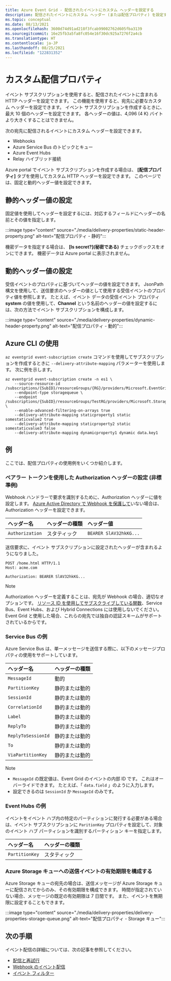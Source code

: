 ```yaml
---
title: Azure Event Grid - 配信されたイベントにカスタム ヘッダーを設定する
description: 配信されたイベントにカスタム ヘッダー (または配信プロパティ) を設定する方法について説明します。
ms.topic: conceptual
ms.date: 08/13/2021
ms.openlocfilehash: 3600d74d91ad218f3fcab99002762d605fba3139
ms.sourcegitcommit: 16e25fb3a5fa8fc054e16f30dc925a7276f2a4cb
ms.translationtype: HT
ms.contentlocale: ja-JP
ms.lasthandoff: 08/25/2021
ms.locfileid: "122831352"
---
```

# <a name="custom-delivery-properties"></a>カスタム配信プロパティ
イベント サブスクリプションを使用すると、配信されたイベントに含まれる HTTP ヘッダーを設定できます。 この機能を使用すると、宛先に必要なカスタム ヘッダーを設定できます。 イベント サブスクリプションを作成するときに、最大 10 個のヘッダーを設定できます。 各ヘッダーの値は、4,096 (4 K) バイトより大きくすることはできません。

次の宛先に配信されるイベントにカスタム ヘッダーを設定できます。

- Webhooks
- Azure Service Bus のトピックとキュー
- Azure Event Hubs
- Relay ハイブリッド接続

Azure portal でイベント サブスクリプションを作成する場合は、 **[配信プロパティ]** タブを使用してカスタム HTTP ヘッダーを設定できます。 このページでは、固定と動的ヘッダー値を設定できます。

## <a name="setting-static-header-values"></a>静的ヘッダー値の設定
固定値を使用してヘッダーを設定するには、対応するフィールドにヘッダーの名前とその値を指定します。

:::image type="content" source="./media/delivery-properties/static-header-property.png" alt-text="配信プロパティ - 静的":::

機密データを指定する場合は、 **[Is secret?]\(秘密である\)** チェックボックスをオンにできます。 機密データは Azure portal に表示されません。 

## <a name="setting-dynamic-header-values"></a>動的ヘッダー値の設定
受信イベントのプロパティに基づいてヘッダーの値を設定できます。 JsonPath 構文を使用して、送信要求のヘッダーの値として使用する受信イベントのプロパティ値を参照します。 たとえば、イベント データの受信イベント プロパティ **system** の値を使用して、**Channel** という名前のヘッダーの値を設定するには、次の方法でイベント サブスクリプションを構成します。

:::image type="content" source="./media/delivery-properties/dynamic-header-property.png" alt-text="配信プロパティ - 動的":::

## <a name="use-azure-cli"></a>Azure CLI の使用
`az eventgrid event-subscription create` コマンドを使用してサブスクリプションを作成するときに `--delivery-attribute-mapping` パラメーターを使用します。 次に例を示します。

```azurecli
az eventgrid event-subscription create -n es1 \
    --source-resource-id /subscriptions/{SubID}/resourceGroups/{RG}/providers/Microsoft.EventGrid/topics/topic1
    --endpoint-type storagequeue \
    --endpoint /subscriptions/{SubID}/resourceGroups/TestRG/providers/Microsoft.Storage/storageAccounts/sa1/queueservices/default/queues/q1 \
    --enable-advanced-filtering-on-arrays true
    --delivery-attribute-mapping staticproperty1 static somestaticvalue2 true 
    --delivery-attribute-mapping staticproperty2 static somestaticvalue3 false 
    --delivery-attribute-mapping dynamicproperty1 dynamic data.key1
```

## <a name="examples"></a>例
ここでは、配信プロパティの使用例をいくつか紹介します。

### <a name="setting-the-authorization-header-with-a-bearer-token-non-normative-example"></a>ベアラー トークンを使用した Authorization ヘッダーの設定 (非標準例)

Webhook ハンドラーで要求を識別するために、Authorization ヘッダーに値を設定します。 [Azure Active Directory で Webhook を保護して](secure-webhook-delivery.md)いない場合は、Authorization ヘッダーを設定できます。

| ヘッダー名   | ヘッダーの種類 | ヘッダー値 |
| :--           | :--         | :--            |
|`Authorization` | スタティック | `BEARER SlAV32hkKG...`|

送信要求に、イベント サブスクリプションに設定されたヘッダーが含まれるようになりました。

```console
POST /home.html HTTP/1.1
Host: acme.com

Authorization: BEARER SlAV32hkKG...
```

> [!NOTE]
> Authorization ヘッダーを定義することは、宛先が Webhook の場合、適切なオプションです。 [リソース ID を使用してサブスクライブしている関数](/rest/api/eventgrid/version2020-06-01/eventsubscriptions/createorupdate#azurefunctioneventsubscriptiondestination)、Service Bus、Event Hubs、および Hybrid Connections には使用しないでください。Event Grid と使用した場合、これらの宛先では独自の認証スキームがサポートされているからです。

### <a name="service-bus-example"></a>Service Bus の例
Azure Service Bus は、単一メッセージを送信する際に、以下のメッセージプロパティの使用をサポートしています。 

| ヘッダー名 | ヘッダーの種類 |
| :-- | :-- |
| `MessageId` | 動的 |  
| `PartitionKey` | 静的または動的 |
| `SessionId` | 静的または動的 |
| `CorrelationId` | 静的または動的 |
| `Label` | 静的または動的 |
| `ReplyTo` | 静的または動的 | 
| `ReplyToSessionId` | 静的または動的 |
| `To` |静的または動的 |
| `ViaPartitionKey` | 静的または動的 |

> [!NOTE]
> - `MessageId` の既定値は、Event Grid のイベントの内部 ID です。 これはオーバーライドできます。 たとえば、「 `data.field` 」のように入力します。
> - 設定できるのは `SessionId` か `MessageId` のみです。 

### <a name="event-hubs-example"></a>Event Hubs の例

イベントをイベント ハブ内の特定のパーティションに発行する必要がある場合は、イベント サブスクリプションに `ParitionKey` プロパティを設定して、対象のイベント ハブ パーティションを識別するパーティション キーを指定します。

| ヘッダー名 | ヘッダーの種類 |
| :-- | :-- |
|`PartitionKey` | スタティック |


### <a name="configure-time-to-live-on-outgoing-events-to-azure-storage-queues"></a>Azure Storage キューへの送信イベントの有効期限を構成する
Azure Storage キューの宛先の場合は、送信メッセージが Azure Storage キューに配信されてからのみ、その有効期限を構成できます。 時間が指定されていない場合、メッセージの既定の有効期限は 7 日間です。 また、イベントを無期限に設定することもできます。

:::image type="content" source="./media/delivery-properties/delivery-properties-storage-queue.png" alt-text="配信プロパティ - Storage キュー":::

## <a name="next-steps"></a>次の手順
イベント配信の詳細については、次の記事を参照してください。

- [配信と再試行](delivery-and-retry.md)
- [Webhook のイベント配信](webhook-event-delivery.md)
- [イベント フィルター](event-filtering.md)
